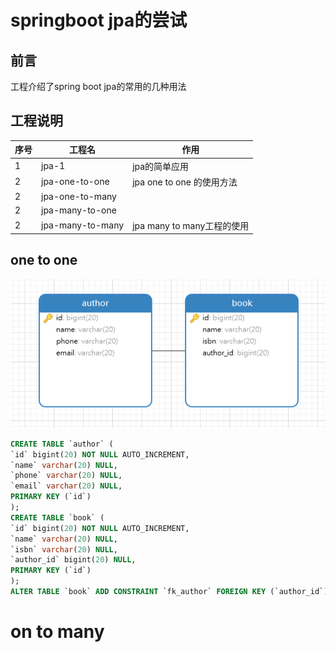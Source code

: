 # springboot jpa的尝试

## 前言

工程介绍了spring boot  jpa的常用的几种用法

## 工程说明


|序号|工程名|作用|
|---|---|---|
|1|jpa-1|jpa的简单应用
|2|jpa-one-to-one|jpa one to one 的使用方法|
|2|jpa-one-to-many||
|2|jpa-many-to-one||
|2|jpa-many-to-many|jpa many to many工程的使用|


## one to one

![](./assets/one-to-one.png)

```sql
CREATE TABLE `author` (
`id` bigint(20) NOT NULL AUTO_INCREMENT,
`name` varchar(20) NULL,
`phone` varchar(20) NULL,
`email` varchar(20) NULL,
PRIMARY KEY (`id`)
);
CREATE TABLE `book` (
`id` bigint(20) NOT NULL AUTO_INCREMENT,
`name` varchar(20) NULL,
`isbn` varchar(20) NULL,
`author_id` bigint(20) NULL,
PRIMARY KEY (`id`)
);
ALTER TABLE `book` ADD CONSTRAINT `fk_author` FOREIGN KEY (`author_id`) REFERENCES `author` (`id`);
```

# on to many